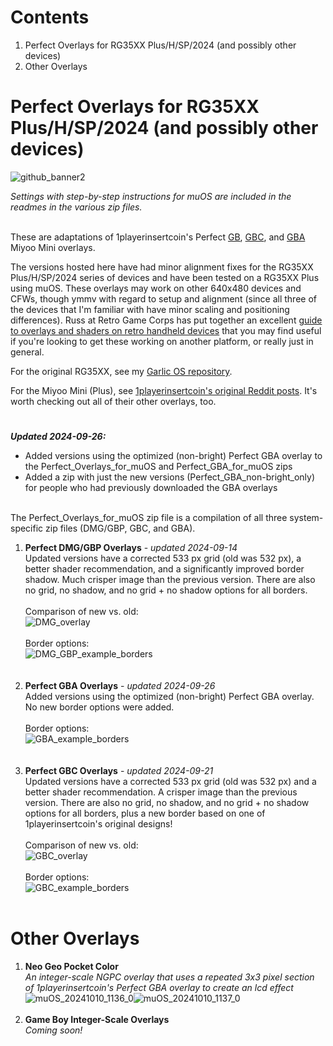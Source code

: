 # Contents
1. Perfect Overlays for RG35XX Plus/H/SP/2024 (and possibly other devices)
2. Other Overlays

# Perfect Overlays for RG35XX Plus/H/SP/2024 (and possibly other devices)
![github_banner2](https://github.com/user-attachments/assets/901f929a-1d00-4c1b-acb1-4f7da8d07a4b)

*Settings with step-by-step instructions for muOS are included in the readmes in the various zip files.*<br><br>

These are adaptations of 1playerinsertcoin's Perfect [GB](https://www.reddit.com/r/MiyooMini/comments/18e2o0z/i_remastered_my_game_boy_dmg_overlay/), [GBC](https://www.reddit.com/r/MiyooMini/comments/1857xa7/i_made_a_game_boy_color_overlay/), and [GBA](https://www.reddit.com/r/MiyooMini/comments/18ovuld/i_made_a_game_boy_advance_overlay/) Miyoo Mini overlays.

The versions hosted here have had minor alignment fixes for the RG35XX Plus/H/SP/2024 series of devices and have been tested on a RG35XX Plus using muOS. These overlays may work on other 640x480 devices and CFWs, though ymmv with regard to setup and alignment (since all three of the devices that I'm familiar with have minor scaling and positioning differences). Russ at Retro Game Corps has put together an excellent [guide to overlays and shaders on retro handheld devices](https://retrogamecorps.com/2024/09/01/guide-shaders-and-overlays-on-retro-handhelds/) that you may find useful if you're looking to get these working on another platform, or really just in general.

For the original RG35XX, see my [Garlic OS repository](https://github.com/mugwomp93/GarlicOS_Customization).

For the Miyoo Mini (Plus), see [1playerinsertcoin's original Reddit posts](https://www.reddit.com/u/1playerinsertcoin/s/yhapRMwOJz). It's worth checking out all of their other overlays, too.
#
***Updated 2024-09-26:***
- Added versions using the optimized (non-bright) Perfect GBA overlay to the Perfect_Overlays_for_muOS and Perfect_GBA_for_muOS zips
- Added a zip with just the new versions (Perfect_GBA_non-bright_only) for people who had previously downloaded the GBA overlays<br><br>

The Perfect_Overlays_for_muOS zip file is a compilation of all three system-specific zip files (DMG/GBP, GBC, and GBA).

1. **Perfect DMG/GBP Overlays** - *updated 2024-09-14*<br>Updated versions have a corrected 533 px grid (old was 532 px), a better shader recommendation, and a significantly improved border shadow. Much crisper image than the previous version. There are also no grid, no shadow, and no grid + no shadow options for all borders.<br><br>Comparison of new vs. old:<br>![DMG_overlay](https://github.com/user-attachments/assets/3b41e2a5-c3fa-4a41-b9a7-3f7010400ba4)<br><br>Border options:<br>![DMG_GBP_example_borders](https://github.com/user-attachments/assets/ddad0d35-1a17-4564-aed2-97aa497bd7db)<br><br><br>
2. **Perfect GBA Overlays** - *updated 2024-09-26*<br>Added versions using the optimized (non-bright) Perfect GBA overlay. No new border options were added.<br><br>Border options:<br>![GBA_example_borders](https://github.com/user-attachments/assets/17c2ddcf-d249-4d77-9d1a-12816d978408)<br><br><br>
3. **Perfect GBC Overlays** - *updated 2024-09-21*<br>Updated versions have a corrected 533 px grid (old was 532 px) and a better shader recommendation. A crisper image than the previous version. There are also no grid, no shadow, and no grid + no shadow options for all borders, plus a new border based on one of 1playerinsertcoin's original designs!<br><br>Comparison of new vs. old:<br>![GBC_overlay](https://github.com/user-attachments/assets/d1520c42-4cde-40e1-931c-254fe7fe4abc)<br><br>Border options:<br>![GBC_example_borders](https://github.com/user-attachments/assets/9790e994-5e64-4468-a1e4-d1d685c2ec98)<br><br>

# Other Overlays

1. **Neo Geo Pocket Color**
<br>*An integer-scale NGPC overlay that uses a repeated 3x3 pixel section of 1playerinsertcoin's Perfect GBA overlay to create an lcd effect*![muOS_20241010_1136_0](https://github.com/user-attachments/assets/6d8d5635-6b0d-4617-ac60-ce275ba57e49)![muOS_20241010_1137_0](https://github.com/user-attachments/assets/8ad9ae1a-be79-473b-a5b1-cbd811db1b6c)<br><br>
2. **Game Boy Integer-Scale Overlays**
<br>*Coming soon!*





